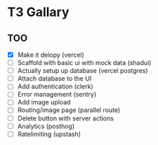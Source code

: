 # T3 Gallary

## TOO

- [x] Make it delopy (vercel)
- [ ] Scaffold with basic ui with mock data (shadui)
- [ ] Actually setup up database (vercel postgres)
- [ ] Attach database to the UI
- [ ] Add authentication (clerk)
- [ ] Error management (sentry)
- [ ] Add image upload
- [ ] Routing/image page (parallel route)
- [ ] Delete button with server actions
- [ ] Analytics (posthog)
- [ ] Ratelimiting (upstash)
